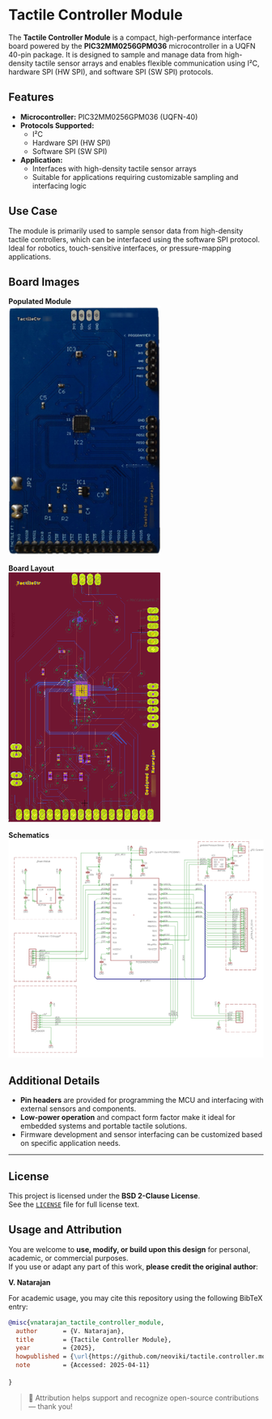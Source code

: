 # Tactile Controller Module

The **Tactile Controller Module** is a compact, high-performance interface board powered by the **PIC32MM0256GPM036** microcontroller in a UQFN 40-pin package. It is designed to sample and manage data from high-density tactile sensor arrays and enables flexible communication using I²C, hardware SPI (HW SPI), and software SPI (SW SPI) protocols.

## Features

- **Microcontroller:** PIC32MM0256GPM036 (UQFN-40)  
- **Protocols Supported:**
  - I²C  
  - Hardware SPI (HW SPI)  
  - Software SPI (SW SPI)  
- **Application:** 
  - Interfaces with high-density tactile sensor arrays  
  - Suitable for applications requiring customizable sampling and interfacing logic  

## Use Case

The module is primarily used to sample sensor data from high-density tactile controllers, which can be interfaced using the software SPI protocol. Ideal for robotics, touch-sensitive interfaces, or pressure-mapping applications.

## Board Images

**Populated Module**  
<img src="img/tacctr.populated.module.png" alt="Populated Module" width="300"/>

**Board Layout**  
<img src="img/tacctr.board.layout.png" alt="Board Layout" width="300"/>

**Schematics**  
![Schematics](img/tacctr.schematics.png)

## Additional Details

- **Pin headers** are provided for programming the MCU and interfacing with external sensors and components.  
- **Low-power operation** and compact form factor make it ideal for embedded systems and portable tactile solutions.  
- Firmware development and sensor interfacing can be customized based on specific application needs.

---

## License

This project is licensed under the **BSD 2-Clause License**.  
See the [`LICENSE`](LICENSE) file for full license text.

## Usage and Attribution

You are welcome to **use, modify, or build upon this design** for personal, academic, or commercial purposes.  
If you use or adapt any part of this work, **please credit the original author**:

**V. Natarajan**

For academic usage, you may cite this repository using the following BibTeX entry:

```bibtex
@misc{vnatarajan_tactile_controller_module,
  author       = {V. Natarajan},
  title        = {Tactile Controller Module},
  year         = {2025},
  howpublished = {\url{https://github.com/neoviki/tactile.controller.module}},
  note         = {Accessed: 2025-04-11}

}
```

> 📎 Attribution helps support and recognize open-source contributions — thank you!
